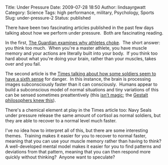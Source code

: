 Title: Under Pressure
Date: 2009-07-28 18:50
Author: lindsayrgwatt
Category: Science
Tags: high performance, military, Psychology, Sports
Slug: under-pressure-2
Status: published

There have been two fascinating articles published in the past few days talking about how we perform under pressure.  Both are fascinating reading.

In the first, [The Guardian examines why athletes choke](http://www.guardian.co.uk/sport/2009/jul/26/sports-psychology-choking).  The short answer: you think too much.  When you're a master athlete, you have muscle memory and your actions are literally built into your body.  If you think too hard about what you're doing your brain, rather than your muscles, takes over and you fail.

The second article is the [Times talking about how some soldiers seem to have a sixth sense](http://www.nytimes.com/2009/07/28/health/research/28brain.html?_r=1&sq=in%20battle,%20hunches%20prove&st=cse&scp=1&pagewanted=all) for danger.  In this instance, the brain is processing images subconsciously faster than it can consciously.  Humans appear to build a subconscious model of normal situations and tiny variations of this can be sensed sometimes preattentively (this [isn't magic](http://books.google.com/books?id=oCTSeKfMaWUC&pg=PA163&lpg=PA163&dq=preattentive+variables&source=bl&ots=mli8i-P3Sy&sig=EdO22ZZhiqtp9Ubw2hiRl7T3a0g&hl=en&ei=balvSv_OJYbcNqbDrd0I&sa=X&oi=book_result&ct=result&resnum=2); the [Gestalt philosophers knew this](http://graphicdesign.spokanefalls.edu/tutorials/process/gestaltprinciples/gestaltprinc.htm)).

There's a chemical element at play in the Times article too: Navy Seals under pressure release the same amount of cortisol as normal soldiers, but they are able to recover to a normal level much faster.

I've no idea how to interpret all of this, but there are some interesting themes.  Training makes it easier for you to recover to normal faster, meaning that you can use your muscle memory rather than having to think?  A well-developed mental model makes it easier for you to find patterns and deviations from that pattern, meaning that you can then respond more quickly without thinking?  Anyone want to speculate?
